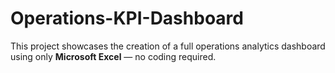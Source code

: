 # Operations-KPI-Dashboard
This project showcases the creation of a full operations analytics dashboard using only **Microsoft Excel** — no coding required.
